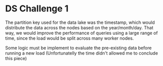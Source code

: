 # DS Challenge 1

The partition key used for the data lake was the timestamp, which would distribute the data across the nodes based on the year/month/day.
That way, we would improve the performance of queries using a large range of time, since the load would be split across many worker nodes.

Some logic must be implement to evaluate the pre-existing data before running a new load (Unfortunatelly the time didn't allowed me to conclude this piece)
